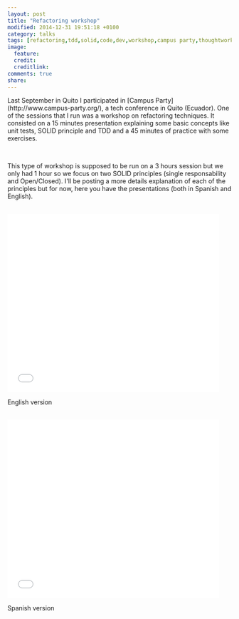 ```yaml
---
layout: post
title: "Refactoring workshop"
modified: 2014-12-31 19:51:18 +0100
category: talks
tags: [refactoring,tdd,solid,code,dev,workshop,campus party,thoughtworks,software,talks]
image:
  feature:
  credit:
  creditlink:
comments: true
share:
---
```



<p>Last September in Quito I participated in [Campus Party](http://www.campus-party.org/), a tech conference in Quito (Ecuador). One of the sessions that I run was a workshop on refactoring techniques. It consisted on a 15 minutes presentation explaining some basic concepts like unit tests, SOLID principle and TDD and a 45 minutes of practice with some exercises.</p>
<br/>
<p>This type of workshop is supposed to be run on a 3 hours session but we only had 1 hour so we focus on two SOLID principles (single responsability and Open/Closed). I'll be posting a more details explanation of each of the principles but for now, here you have the presentations (both in Spanish and English).</p>
<br/>

<iframe src="//www.slideshare.net/slideshow/embed_code/43120024" width="476" height="400" frameborder="0" marginwidth="0" marginheight="0" scrolling="no"></iframe>
<p>English version</p><br/>

<iframe src="//www.slideshare.net/slideshow/embed_code/43120131" width="476" height="400" frameborder="0" marginwidth="0" marginheight="0" scrolling="no"></iframe>
<p>Spanish version</p>
